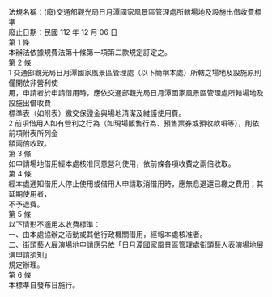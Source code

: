 法規名稱：(廢)交通部觀光局日月潭國家風景區管理處所轄場地及設施出借收費標準  
廢止日期：民國 112 年 12 月 06 日  
第 1 條  
本辦法依據規費法第十條第一項第二款規定訂定之。  
第 2 條  
1 交通部觀光局日月潭國家風景區管理處（以下簡稱本處）所轄之場地及設施原則僅開放非營利使  
用，申請者於申請借用時，應依交通部觀光局日月潭國家風景區管理處所轄場地及設施出借收費  
標準表（如附表）繳交保證金與場地清潔及維護使用費。  
2 前項借用人如有營利之行為（如現場販售行為、預售票券或預收款項等），則依前項附表所列金  
額兩倍收取。  
第 3 條  
如申請場地借用經本處核准同意營利使用，依前條各項收費之兩倍收取。  
第 4 條  
經本處通知借用人停止使用或借用人申請取消借用時，應無息退還已繳之費用；其延期使用者，  
不予退費。  
第 5 條  
以下情形不適用本收費標準：  
一、由本處協辦之活動或其他行政機關借用，經報本處核准者。  
二、街頭藝人展演場地申請應另依「日月潭國家風景區管理處街頭藝人表演場地展演申請須知」  
規定辦理。  
第 6 條  
本標準自發布日施行。  


